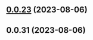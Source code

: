 ## [0.0.23](https://github.com/jingyuanhe/monorepo/compare/0.0.31...0.0.23) (2023-08-06)



## 0.0.31 (2023-08-06)



